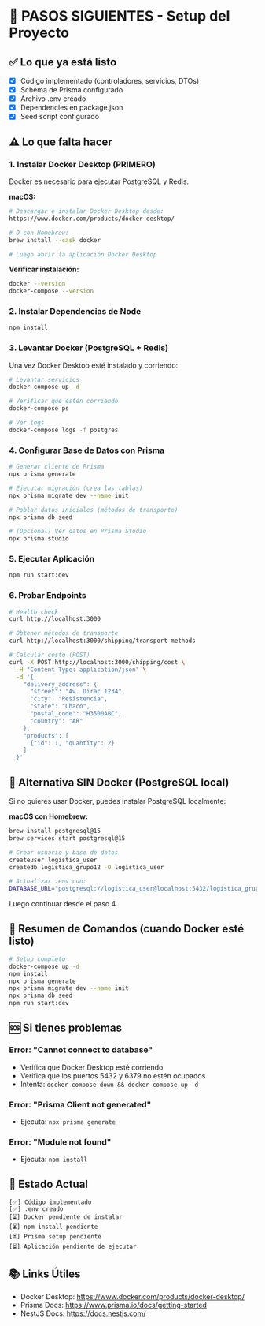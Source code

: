 # 🚀 PASOS SIGUIENTES - Setup del Proyecto

## ✅ Lo que ya está listo

- [x] Código implementado (controladores, servicios, DTOs)
- [x] Schema de Prisma configurado
- [x] Archivo .env creado
- [x] Dependencies en package.json
- [x] Seed script configurado

## ⚠️ Lo que falta hacer

### 1. Instalar Docker Desktop (PRIMERO)

Docker es necesario para ejecutar PostgreSQL y Redis.

**macOS:**
```bash
# Descargar e instalar Docker Desktop desde:
https://www.docker.com/products/docker-desktop/

# O con Homebrew:
brew install --cask docker

# Luego abrir la aplicación Docker Desktop
```

**Verificar instalación:**
```bash
docker --version
docker-compose --version
```

### 2. Instalar Dependencias de Node

```bash
npm install
```

### 3. Levantar Docker (PostgreSQL + Redis)

Una vez Docker Desktop esté instalado y corriendo:

```bash
# Levantar servicios
docker-compose up -d

# Verificar que estén corriendo
docker-compose ps

# Ver logs
docker-compose logs -f postgres
```

### 4. Configurar Base de Datos con Prisma

```bash
# Generar cliente de Prisma
npx prisma generate

# Ejecutar migración (crea las tablas)
npx prisma migrate dev --name init

# Poblar datos iniciales (métodos de transporte)
npx prisma db seed

# (Opcional) Ver datos en Prisma Studio
npx prisma studio
```

### 5. Ejecutar Aplicación

```bash
npm run start:dev
```

### 6. Probar Endpoints

```bash
# Health check
curl http://localhost:3000

# Obtener métodos de transporte
curl http://localhost:3000/shipping/transport-methods

# Calcular costo (POST)
curl -X POST http://localhost:3000/shipping/cost \
  -H "Content-Type: application/json" \
  -d '{
    "delivery_address": {
      "street": "Av. Dirac 1234",
      "city": "Resistencia",
      "state": "Chaco",
      "postal_code": "H3500ABC",
      "country": "AR"
    },
    "products": [
      {"id": 1, "quantity": 2}
    ]
  }'
```

## 🔧 Alternativa SIN Docker (PostgreSQL local)

Si no quieres usar Docker, puedes instalar PostgreSQL localmente:

**macOS con Homebrew:**
```bash
brew install postgresql@15
brew services start postgresql@15

# Crear usuario y base de datos
createuser logistica_user
createdb logistica_grupo12 -O logistica_user

# Actualizar .env con:
DATABASE_URL="postgresql://logistica_user@localhost:5432/logistica_grupo12?schema=public"
```

Luego continuar desde el paso 4.

## 📝 Resumen de Comandos (cuando Docker esté listo)

```bash
# Setup completo
docker-compose up -d
npm install
npx prisma generate
npx prisma migrate dev --name init
npx prisma db seed
npm run start:dev
```

## 🆘 Si tienes problemas

### Error: "Cannot connect to database"
- Verifica que Docker Desktop esté corriendo
- Verifica que los puertos 5432 y 6379 no estén ocupados
- Intenta: `docker-compose down && docker-compose up -d`

### Error: "Prisma Client not generated"
- Ejecuta: `npx prisma generate`

### Error: "Module not found"
- Ejecuta: `npm install`

## 🎯 Estado Actual

```
[✅] Código implementado
[✅] .env creado
[⏳] Docker pendiente de instalar
[⏳] npm install pendiente
[⏳] Prisma setup pendiente
[⏳] Aplicación pendiente de ejecutar
```

## 📚 Links Útiles

- Docker Desktop: https://www.docker.com/products/docker-desktop/
- Prisma Docs: https://www.prisma.io/docs/getting-started
- NestJS Docs: https://docs.nestjs.com/
